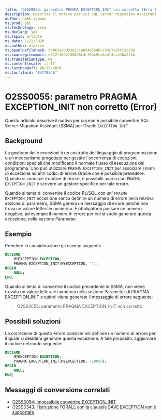 ```yaml
---
title: 'O2SS0055: parametro PRAGMA EXCEPTION_INIT non corretto (Error)'
description: Descrive il motivo per cui SQL Server Migration Assistant (SSMA) per Oracle non è in grado di convertire EXCEPTION_INIT.
author: nahk-ivanov
ms.prod: sql
ms.technology: ssma
ms.devlang: sql
ms.topic: article
ms.date: 1/22/2020
ms.author: alexiva
ms.openlocfilehash: 6a063a28953025ca064d654bb7d4c7a05fc26dd6
ms.sourcegitcommit: e572f1642f588b8c4c75bc9ea6adf4ccd48a353b
ms.translationtype: MT
ms.contentlocale: it-IT
ms.lasthandoff: 06/15/2020
ms.locfileid: "84779346"
---
```

# <a name="o2ss0055-incorrect-exception_init-pragma-parameter-error"></a>O2SS0055: parametro PRAGMA EXCEPTION_INIT non corretto (Error)

Questo articolo descrive il motivo per cui non è possibile convertire SQL Server Migration Assistant (SSMA) per Oracle `EXCEPTION_INIT` .

## <a name="background"></a>Background

La gestione delle eccezioni è un costrutto del linguaggio di programmazione o un meccanismo progettato per gestire l'occorrenza di eccezioni, condizioni speciali che modificano il normale flusso di esecuzione del programma. Uno può utilizzare `PRAGMA EXCEPTION_INIT` per associare i nomi di eccezione ad altri codici di errore Oracle che è possibile prevedere. Quando si conosce il codice di errore, è possibile usarlo con `PRAGMA EXCEPTION_INIT` e scrivere un gestore specifico per tale errore.

Quando si tenta di convertire il codice PL/SQL con un' `PRAGMA EXCEPTION_INIT` eccezione senza definire un numero di errore nella relativa sezione di parametro, SSMA genera un messaggio di errore perché non trova un valore letterale numerico. È obbligatorio passare un numero negativo, ad esempio il numero di errore per cui si vuole generare questa eccezione, nella sezione Parameter.

## <a name="example"></a>Esempio

Prendere in considerazione gli esempi seguenti:

```sql
DECLARE
    MYEXCEPTION EXCEPTION;
    PRAGMA EXCEPTION_INIT(MYEXCEPTION, '');
BEGIN
    NULL;
END;
```

Quando si tenta di convertire il codice precedente in SSMA, non viene trovato un valore letterale numerico nella sezione Parameter di PRAGMA EXCEPTION_INIT e quindi viene generato il messaggio di errore seguente:

> O2SS0055: parametro PRAGMA EXCEPTION_INIT non corretto

## <a name="possible-remedies"></a>Possibili soluzioni

La correzione di questo errore consiste nel definire un numero di errore per il quale si desidera generare questa eccezione. A tale proposito, aggiornare il codice nel modo seguente:

```sql
DECLARE
    MYEXCEPTION EXCEPTION;
    PRAGMA EXCEPTION_INIT(MYEXCEPTION, -10000);
BEGIN
    NULL;
END;
```

## <a name="related-conversion-messages"></a>Messaggi di conversione correlati

* [O2SS0054: Impossibile convertire EXCEPTION_INIT](o2ss0054.md)
* [O2SS0343: l'istruzione FORALL con la clausola SAVE EXCEPTION non è supportata](o2ss0343.md)
